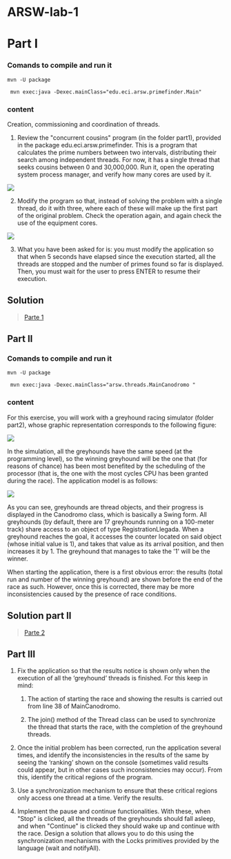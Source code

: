 # ARSW-lab-1

# Part I

### Comands to compile and run it

``` mvn -U package ```

``` mvn exec:java -Dexec.mainClass="edu.eci.arsw.primefinder.Main"```

### content

Creation, commissioning and coordination of threads.

  1. Review the "concurrent cousins" program (in the folder part1), provided in the package edu.eci.arsw.primefinder. This is a program that calculates the prime numbers between two intervals, distributing their search among independent threads. For now, it has a single thread that seeks cousins ​​between 0 and 30,000,000. Run it, open the operating system process manager, and verify how many cores are used by it.
  
  ![](https://github.com/jualme/ARSW-lab-1/blob/master/Dogs%20Race%20case/img/media/TaskmanagerPart1-1.PNG)

  2. Modify the program so that, instead of solving the problem with a single thread, do it with three, where each of these will make up the first part of the original problem. Check the operation again, and again check the use of the equipment cores.

  ![](https://github.com/jualme/ARSW-lab-1/blob/master/Dogs%20Race%20case/img/media/TaskmanagerPart1-2.PNG)

  3. What you have been asked for is: you must modify the application so that when 5 seconds have elapsed since the execution started, all the threads are stopped and the number of primes ​​found so far is displayed. Then, you must wait for the user to press ENTER to resume their execution.

## Solution

> [Parte 1](parte1)

## Part II

### Comands to compile and run it

``` mvn -U package ```

``` mvn exec:java -Dexec.mainClass="arsw.threads.MainCanodromo "```

### content

For this exercise, you will work with a greyhound racing simulator (folder part2), whose graphic representation corresponds to the following figure:

![](https://github.com/jualme/ARSW-lab-1/blob/master/Dogs%20Race%20case/img/media/image1.png)

In the simulation, all the greyhounds have the same speed (at the programming level), so the winning greyhound will be the one that (for reasons of chance) has been most benefited by the scheduling of the processor (that is, the one with the most cycles CPU has been granted during the race). The application model is as follows:

![](https://github.com/jualme/ARSW-lab-1/blob/master/Dogs%20Race%20case/img/media/image2.png)

As you can see, greyhounds are thread objects, and their progress is displayed in the Canodromo class, which is basically a Swing form. All greyhounds (by default, there are 17 greyhounds running on a 100-meter track) share access to an object of type RegistrationLlegada. When a greyhound reaches the goal, it accesses the counter located on said object (whose initial value is 1), and takes that value as its arrival position, and then increases it by 1. The greyhound that manages to take the '1' will be the winner.

When starting the application, there is a first obvious error: the results (total run and number of the winning greyhound) are shown before the end of the race as such. However, once this is corrected, there may be more inconsistencies caused by the presence of race conditions.

## Solution part II

> [Parte 2](parte2)

## Part III

1. Fix the application so that the results notice is shown only when the execution of all the ‘greyhound’ threads is finished. For this keep in mind:

      1. The action of starting the race and showing the results is carried out from line 38 of MainCanodromo.

      2. The join() method of the Thread class can be used to synchronize the thread that starts the race, with the completion of the greyhound threads.

2. Once the initial problem has been corrected, run the application several times, and identify the inconsistencies in the results of the same by seeing the ‘ranking’ shown on the console (sometimes valid results could appear, but in other cases such inconsistencies may occur). From this, identify the critical regions of the program.

3. Use a synchronization mechanism to ensure that these critical regions only access one thread at a time. Verify the results.

4. Implement the pause and continue functionalities. With these, when "Stop" is clicked, all the threads of the greyhounds should fall asleep, and when "Continue" is clicked they should wake up and continue with the race. Design a solution that allows you to do this using the synchronization mechanisms with the Locks primitives provided by the language (wait and notifyAll).


